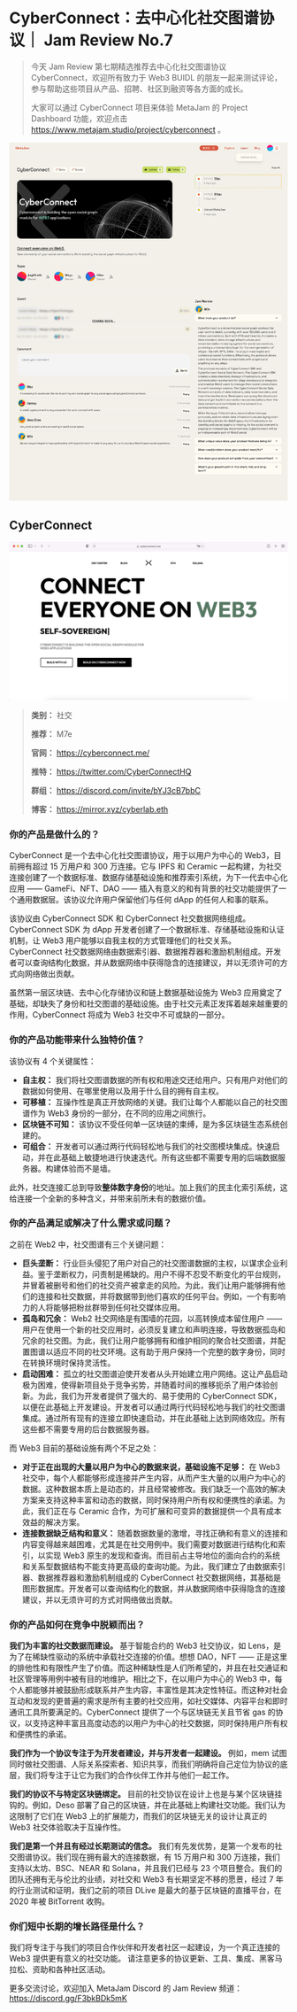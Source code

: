 # CyberConnect：去中心化社交图谱协议｜ Jam Review No.7

> 今天 Jam Review 第七期精选推荐去中心化社交图谱协议 CyberConnect，欢迎所有致力于 Web3 BUIDL 的朋友一起来测试评论，参与帮助这些项目从产品、招聘、社区到融资等各方面的成长。
>
> 大家可以通过 CyberConnect 项目来体验 MetaJam 的 Project Dashboard 功能，欢迎点击 https://www.metajam.studio/project/cyberconnect 。

![](./project.png)

## CyberConnect

![](./homepage.png)

> **类别：** 社交
>
> **推荐：** M7e
>
> **官网：** https://cyberconnect.me/
>
> **推特：** https://twitter.com/CyberConnectHQ
>
> **群组：** https://discord.com/invite/bYJ3cB7bbC
>
> **博客：** https://mirror.xyz/cyberlab.eth

### 你的产品是做什么的？

[](./cyberconnect.jpeg)

CyberConnect 是一个去中心化社交图谱协议，用于以用户为中心的 Web3，目前拥有超过 15 万用户和 300 万连接。它与 IPFS 和 Ceramic 一起构建，为社交连接创建了一个数据标准、数据存储基础设施和推荐索引系统，为下一代去中心化应用 —— GameFi、NFT、DAO —— 插入有意义的和有背景的社交功能提供了一个通用数据层。该协议允许用户保留他们与任何 dApp 的任何人和事的联系。

该协议由 CyberConnect SDK 和 CyberConnect 社交数据网络组成。CyberConnect SDK 为 dApp 开发者创建了一个数据标准、存储基础设施和认证机制，让 Web3 用户能够以自我主权的方式管理他们的社交关系。CyberConnect 社交数据网络由数据索引器、数据推荐器和激励机制组成。开发者可以查询结构化数据，并从数据网络中获得隐含的连接建议，并以无须许可的方式向网络做出贡献。

虽然第一层区块链、去中心化存储协议和链上数据基础设施为 Web3 应用奠定了基础，却缺失了身份和社交图谱的基础设施。由于社交元素正发挥着越来越重要的作用，CyberConnect 将成为 Web3 社交中不可或缺的一部分。

### 你的产品功能带来什么独特价值？

该协议有 4 个关键属性：

- **自主权：** 我们将社交图谱数据的所有权和用途交还给用户。只有用户对他们的数据如何使用、在哪里使用以及用于什么目的拥有自主权。
- **可移植：** 互操作性是真正开放网络的关键。我们让每个人都能以自己的社交图谱作为 Web3 身份的一部分，在不同的应用之间旅行。
- **区块链不可知：** 该协议不受任何单一区块链的束缚，是为多区块链生态系统创建的。
- **可组合：** 开发者可以通过两行代码轻松地与我们的社交图模块集成。快速启动，并在此基础上敏捷地进行快速迭代。所有这些都不需要专用的后端数据服务器。构建体验而不是墙。

此外，社交连接汇总到导致**整体数字身份**的地址。加上我们的民主化索引系统，这给连接一个全新的多种含义，并带来前所未有的数据价值。

### 你的产品满足或解决了什么需求或问题？

之前在 Web2 中，社交图谱有三个关键问题：

- **巨头垄断：** 行业巨头侵犯了用户对自己的社交图谱数据的主权，以谋求企业利益。鉴于垄断权力，问责制是稀缺的。用户不得不忍受不断变化的平台规则，并冒着被删号和他们的社交资产被拿走的风险。为此，我们让用户能够拥有他们的连接和社交数据，并将数据带到他们喜欢的任何平台。例如，一个有影响力的人将能够把粉丝群带到任何社交媒体应用。
- **孤岛和冗余：** Web2 社交网络是有围墙的花园，以高转换成本留住用户 —— 用户在使用一个新的社交应用时，必须反复建立和声明连接，导致数据孤岛和冗余的社交图。为此，我们让用户能够拥有和维护相同的聚合社交图谱，并配置图谱以适应不同的社交环境。这有助于用户保持一个完整的数字身份，同时在转换环境时保持灵活性。
- **启动困难：** 孤立的社交图谱迫使开发者从头开始建立用户网络。这让产品启动极为困难，使得新项目处于竞争劣势，并随着时间的推移扼杀了用户体验创新。为此，我们为开发者提供了强大的、易于使用的 CyberConnect SDK，以便在此基础上开发建设。开发者可以通过两行代码轻松地与我们的社交图谱集成。通过所有现有的连接立即快速启动，并在此基础上达到网络效应。所有这些都不需要专用的后台数据服务器。

而 Web3 目前的基础设施有两个不足之处：

- **对于正在出现的大量以用户为中心的数据来说，基础设施不足够：** 在 Web3 社交中，每个人都能够形成连接并产生内容，从而产生大量的以用户为中心的数据。这种数据本质上是动态的，并且经常被修改。我们缺乏一个高效的解决方案来支持这种丰富和动态的数据，同时保持用户所有权和便携性的承诺。为此，我们正在与 Ceramic 合作，为可扩展和可变异的数据提供一个具有成本效益的解决方案。
- **连接数据缺乏结构和意义：** 随着数据数量的激增，寻找正确和有意义的连接和内容变得越来越困难，尤其是在社交用例中。我们需要对数据进行结构化和索引，以实现 Web3 原生的发现和查询。而目前占主导地位的面向合约的系统和关系型数据结构不能支持更高级的查询功能。为此，我们建立了由数据索引器、数据推荐器和激励机制组成的 CyberConnect 社交数据网络，其基础是图形数据库。开发者可以查询结构化的数据，并从数据网络中获得隐含的连接建议，并以无须许可的方式对网络做出贡献。

### 你的产品如何在竞争中脱颖而出？

**我们为丰富的社交数据而建设。** 基于智能合约的 Web3 社交协议，如 Lens，是为了在稀缺性驱动的系统中承载社交连接的价值。想想 DAO，NFT —— 正是这里的排他性和有限性产生了价值。而这种稀缺性是人们所希望的，并且在社交通证和社区管理等用例中被有目的地维护。相比之下，在以用户为中心的 Web3 中，每个人都能够并被鼓励形成联系并产生内容，丰富性是其决定性特征。而这种对社会互动和发现的更普遍的需求是所有主要的社交应用，如社交媒体、内容平台和即时通讯工具所要满足的。CyberConnect 提供了一个与区块链无关且节省 gas 的协议，以支持这种丰富且高度动态的以用户为中心的社交数据，同时保持用户所有权和便携性的承诺。

**我们作为一个协议专注于为开发者建设，并与开发者一起建设。** 例如，mem 试图同时做社交图谱、人际关系探索者、知识共享，而我们明确将自己定位为协议的底层，我们将专注于让它为我们的合作伙伴工作并与他们一起工作。

**我们的协议不与特定区块链绑定。** 目前的社交协议在设计上也是与某个区块链挂钩的。例如，Deso 部署了自己的区块链，并在此基础上构建社交功能。我们认为这限制了它们在 Web3 上的扩展能力，而我们的区块链无关的设计让真正的 Web3 社交体验取决于互操作性。

**我们是第一个并且有经过长期测试的信念。** 我们有先发优势，是第一个发布的社交图谱协议。我们现在拥有最大的连接数据，有 15 万用户和 300 万连接，我们支持以太坊、BSC、NEAR 和 Solana，并且我们已经与 23 个项目整合。我们的团队还拥有无与伦比的业绩，对社交和 Web3 有长期坚定不移的愿景，经过 7 年的行业测试和证明，我们之前的项目 DLive 是最大的基于区块链的直播平台，在 2020 年被 BitTorrent 收购。

### 你们短中长期的增长路径是什么？

我们将专注于与我们的项目合作伙伴和开发者社区一起建设，为一个真正连接的 Web3 提供更有意义的社交功能。 请注意更多的协议更新、工具、集成、黑客马拉松、资助和各种社区活动。

更多交流讨论，欢迎加入 MetaJam Discord 的 Jam Review 频道：https://discord.gg/F3bkBDk5mK
